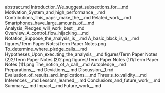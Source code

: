 abstract.md
Introduction_We_suggest_subsections_for__.md
Motivation_System_and_high_performance__.md
Contributions_This_paper_make_the__.md
Related_work__.md
Smartphones_have_large_amounts_of__.md
Analysis_Pledges_will_work_best__.md
Overview_A_control_flow_hijacking__.md
Notation_Suppose_the_analysis_is__.md
A_basic_block_is_a__.md
figures/Term Paper Notes/Term Paper Notes.png
To_determine_where_pledge_calls__.md
Hypotheses_Upon_executing_the_analysis__.md
figures/Term Paper Notes (2)2/Term Paper Notes (2)2.png
figures/Term Paper Notes (1)1/Term Paper Notes (1)1.png
The_notion_of_a_call__.md
Autopledge__.md
Preparations__.md
Deviations__.md
Discussion__1.md
Evaluation_of_results_and_implications__.md
Threats_to_validity__.md
Inferences__.md
Lessons_learned__.md
Conclusions_and_future_work__.md
Summary__.md
Impact__.md
Future_work__.md

